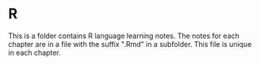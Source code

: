 # R
This is a folder contains R language learning notes.
The notes for each chapter are in a file with the suffix ".Rmd" in a subfolder. This file is unique in each chapter.